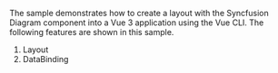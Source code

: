 The sample demonstrates how to create a layout with the Syncfusion Diagram component into a Vue 3 application using the Vue CLI. The following features are shown in this sample.

1. Layout 
2. DataBinding